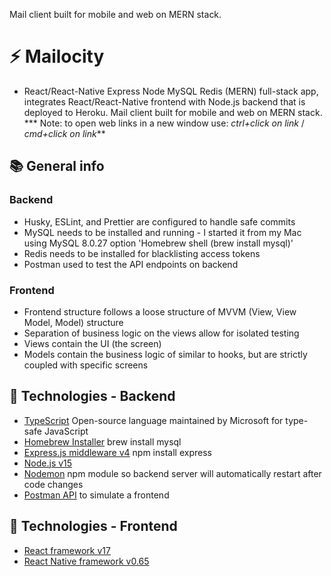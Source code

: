 Mail client built for mobile and web on MERN stack.

# :zap: Mailocity

* React/React-Native Express Node MySQL Redis (MERN) full-stack app, integrates React/React-Native frontend with Node.js backend that is deployed to Heroku. Mail client built for mobile and web on MERN stack.
*** Note: to open web links in a new window use: _ctrl+click on link_ /  _cmd+click on link_**

## :books: General info


### Backend

* Husky, ESLint, and Prettier are configured to handle safe commits
* MySQL needs to be installed and running - I started it from my Mac using MySQL 8.0.27 option 'Homebrew shell (brew install mysql)'
* Redis needs to be installed for blacklisting access tokens
* Postman used to test the API endpoints on backend

### Frontend

* Frontend structure follows a loose structure of MVVM (View, View Model, Model) structure
* Separation of business logic on the views allow for isolated testing
* Views contain the UI (the screen)
* Models contain the business logic of similar to hooks, but are strictly coupled with specific screens
## :signal_strength: Technologies - Backend

* [TypeScript](https://nodejs.dev/learn/nodejs-with-typescript) Open-source language maintained by Microsoft for type-safe JavaScript
* [Homebrew Installer](https://formulae.brew.sh/formula/mysql) brew install mysql
* [Express.js middleware v4](https://expressjs.com/) npm install express
* [Node.js v15](https://nodejs.org/es/)
* [Nodemon](https://www.npmjs.com/package/nodemon) npm module so backend server will automatically restart after code changes
* [Postman API](https://www.postman.com/downloads/) to simulate a frontend

## :signal_strength: Technologies - Frontend

* [React framework v17](https://reactjs.org/)
* [React Native framework v0.65](https://reactjs.org/)
